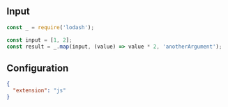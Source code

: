 
## Input
```javascript input
const _ = require('lodash');

const input = [1, 2];
const result = _.map(input, (value) => value * 2, 'anotherArgument');
```

## Configuration
```json configuration
{
  "extension": "js"
}
```
